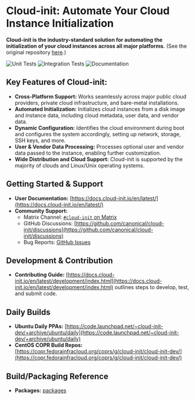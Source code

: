 # Cloud-init: Automate Your Cloud Instance Initialization

**Cloud-init is the industry-standard solution for automating the initialization of your cloud instances across all major platforms.** (See the original repository [here](https://github.com/canonical/cloud-init).)

![Unit Tests](https://github.com/canonical/cloud-init/actions/workflows/unit.yml/badge.svg?branch=main)
![Integration Tests](https://github.com/canonical/cloud-init/actions/workflows/integration.yml/badge.svg?branch=main)
![Documentation](https://github.com/canonical/cloud-init/actions/workflows/check_format.yml/badge.svg?branch=main)

## Key Features of Cloud-init:

*   **Cross-Platform Support:** Works seamlessly across major public cloud providers, private cloud infrastructure, and bare-metal installations.
*   **Automated Initialization:** Initializes cloud instances from a disk image and instance data, including cloud metadata, user data, and vendor data.
*   **Dynamic Configuration:** Identifies the cloud environment during boot and configures the system accordingly, setting up network, storage, SSH keys, and more.
*   **User & Vendor Data Processing:** Processes optional user and vendor data passed to the instance, enabling further customization.
*   **Wide Distribution and Cloud Support:** Cloud-init is supported by the majority of clouds and Linux/Unix operating systems.

## Getting Started & Support

*   **User Documentation:** [https://docs.cloud-init.io/en/latest/](https://docs.cloud-init.io/en/latest/)
*   **Community Support:**
    *   Matrix Channel: [``#cloud-init`` on Matrix](https://matrix.to/#/#cloud-init:ubuntu.com)
    *   GitHub Discussions: [https://github.com/canonical/cloud-init/discussions](https://github.com/canonical/cloud-init/discussions)
    *   Bug Reports: [GitHub Issues](https://github.com/canonical/cloud-init/issues)

## Development & Contribution

*   **Contributing Guide:** [https://docs.cloud-init.io/en/latest/development/index.html](https://docs.cloud-init.io/en/latest/development/index.html) outlines steps to develop, test, and submit code.

## Daily Builds

*   **Ubuntu Daily PPAs:** [https://code.launchpad.net/~cloud-init-dev/+archive/ubuntu/daily](https://code.launchpad.net/~cloud-init-dev/+archive/ubuntu/daily)
*   **CentOS COPR Build Repos:** [https://copr.fedorainfracloud.org/coprs/g/cloud-init/cloud-init-dev/](https://copr.fedorainfracloud.org/coprs/g/cloud-init/cloud-init-dev/)

## Build/Packaging Reference

*   **Packages:** [packages](packages)